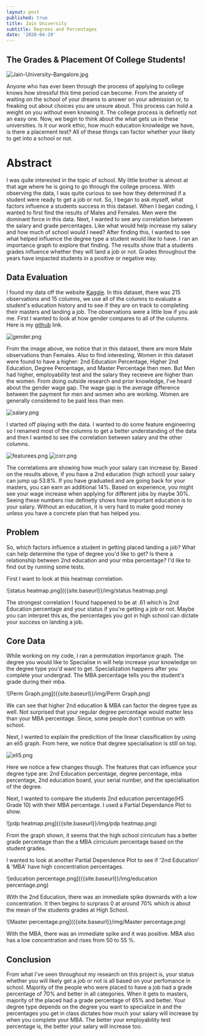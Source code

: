 ```yaml
---
layout: post
published: true
title: Jain University
subtitle: Degrees and Percentages
date: '2020-04-29'
---
```

## The Grades & Placement Of College Students!

![Jain-University-Bangalore.jpg]({{site.baseurl}}/img/Jain-University-Bangalore.jpg)





Anyone who has ever been through the process of applying to college knows how stressful this time period can become. From the anxiety of waiting on the school of your dreams to answer on your admission or, to freaking out about choices you are unsure about. This process can hold a weight on you without even knowing it. The college process is definetly not an easy one. Now, we begin to think about the what gets us in these universities. Is it our work ethic, how much education knowledge we have, is there a placement test? All of these things can factor whether your likely to get into a school or not.

# Abstract

I was quite interested in the topic of school. My little brother is almost at that age where he is going to go through the college process. With observing the data, I was quite curious to see how they determined if a student were ready to get a job or not. So, I began to ask myself, what factors influence a students success in this dataset. When I began coding, I wanted to first find the results of Males and Females. Men were the dominant force in this data. Next, I wanted to see any correlation between the salary and grade percentages. Like what would help increase my salary and how much of school would I need? After finding this, I wanted to see what helped influence the degree type a student would like to have. I ran an importance graph to explore that finding. The results show that a students grades influence whether they will land a job or not. Grades throughout the years have impacted students in a positive or negative way. 


## Data Evaluation

I found my data off the website  [Kaggle](https://www.kaggle.com/benroshan/factors-affecting-campus-placement). In this dataset, there was 215 observations and 15 columns, we use all of the columns to evaluate a student's education history and to see if they are on track to completing their masters and landing a job. The observations were a little low if you ask me. First I wanted to look at how gender compares to all of the columns.  Here is my [github](https://github.com/fataik1/JainUniversityProject/blob/master/Updated_Jain_University_LS_DS_231_assignment.ipynb) link.

![gender.png]({{site.baseurl}}/img/gender.png)

From the image above, we notice that in this dataset, there are more Male observations than Females. Also to find interesting, Women in this dataset were found to have a higher: 2nd Education Percentage,	Higher 2nd Education, Degree Percentage, and Master Percentage then men. But Men had higher, employability test and	 the salary they receieve are higher than the women. From doing outside research and prior knowledge, I've heard about the gender wage gap. The wage gap is the average difference between the payment for men and women who are working. Women are generally considered to be paid less than men. 

![salary.png]({{site.baseurl}}/img/salary.png)


I started off playing with the data. I wanted to do some feature engineering so I renamed most of the columns to get a better understanding of the data and then I wanted to see the correlation between salary and the other columns. 

![featurees.png]({{site.baseurl}}/img/featurees.png)
![corr.png]({{site.baseurl}}/img/corr.png)

The correlations are showing how much your salary can increase by. Based on the results above, if you have a 2nd education (high school) your salary can jump up 53.8%. If you have graduated and are going back for your masters, you can earn an additional 14%. Based on experience, you might see your wage increase when applying for different jobs by maybe 30%. Seeing these numbers rise definetly shows how important education is to your salary. Without an education, it is very hard to make good money unless you have a concrete plan that has helped you. 

## Problem


So, which factors influence a student in getting placed landing a job? What can help determine the type of degree you'd like to get? Is there a relationship between 2nd education and your mba percentage? I'd like to find out by running some tests.

First I want to look at this heatmap correlation.

![status heatmap.png]({{site.baseurl}}/img/status heatmap.png)

The strongest correlation I found happened to be at .61 which is 2nd Education percentage and your status if you're getting a job or not. Maybe you can interpret this as, the percentages you got in high school can dictate your success on landing a job.

## Core Data


While working on my code, I ran a permutation importance graph. The degree you would like to Specialise in will help increase your knowledge on the degree type you'd want to get. Specialization happens after you complete your undergrad. The MBA percentage tells you the student's grade during their mba. 

![Perm Graph.png]({{site.baseurl}}/img/Perm Graph.png)

We can see that higher 2nd education & MBA can factor the degree type as well. Not surprised that your regular degree percentage would matter less than your MBA percentage. Since, some people don't continue on with school.

Next, I wanted to explain the predicition of the linear classification by using an eli5 graph. From here, we notice that degree specialisation is still on top.

![eli5.png]({{site.baseurl}}/img/eli5.png)

 Here we notice a few changes though. The features that can influence your degree type are: 2nd Education percentage, degree percentage, mba percentage, 2nd education board, your serial number, and the specialisation of the degree. 
 
 
 Next, I wanted to compare the students 2nd education percentage(HS Grade 10) with their MBA percentage. I used a Partial Dependance Plot to show. 
 
 ![pdp heatmap.png]({{site.baseurl}}/img/pdp heatmap.png)

From the graph shown, it seems that the high school cirriculum has a better grade percentage than the  a MBA cirriculum percentage based on the student grades.


I wanted to look at another Partial Dependence Plot to see if '2nd Education' & 'MBA' have high concentration percentages. 

![education percentage.png]({{site.baseurl}}/img/education percentage.png)


With the 2nd Education, there was an immediate spike downards with a low concentration. It then begins to surprass 0 at around 70% which is about the mean of the students grades at High School. 

![Master percentage.png]({{site.baseurl}}/img/Master percentage.png)

With the MBA, there was an immediate spike and it was positive. MBA also has a low concentration and rises from 50 to 55 %.

## Conclusion

From what I've seen throughout my research on this project is, your status whether you will likely get a job or not is all based on your perfomance in school. Majority of the people who were placed to have a job had a  grade percentage of 70% and better in all categories. When it gets to masters, majority of the placed had a grade percentage of 65% and better. Your degree type depends on the degree you want to specialize in and the percentages you get in class dictates how much your salary will increase by when you complete your MBA. The better your employability test percentage is, the better your salary will increase too.
